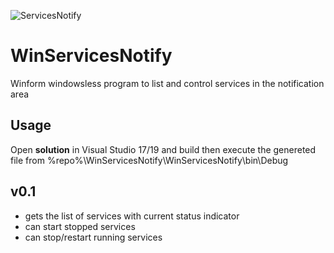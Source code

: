 ![ServicesNotify](https://icon-icons.com/icons2/738/PNG/128/fish_icon-icons.com_63189.png)
# WinServicesNotify
Winform windowsless program to list and control services in the notification area

## Usage
Open **solution** in Visual Studio 17/19 and build then execute the genereted file from %repo%\WinServicesNotify\WinServicesNotify\bin\Debug

## v0.1
- gets the list of services with current status indicator
- can start stopped services
- can stop/restart running services
